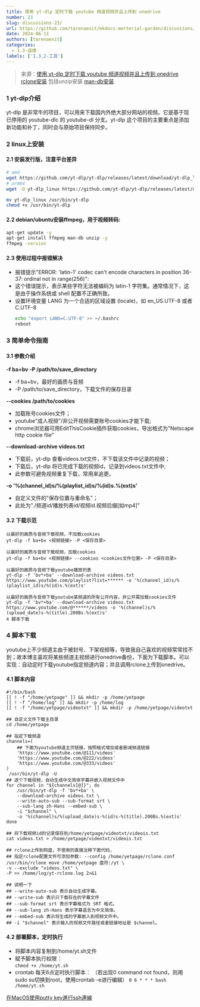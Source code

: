 ```yaml
---
title: 使用 yt-dlp 定时下载 youtube 频道视频并且上传到 onedrive
number: 23
slug: discussions-23/
url: https://github.com/tarenaexit/mkdocs-merterial-garden/discussions/23
date: 2024-06-11
authors: [tarenaexit]
categories: 
  - 1.3-运维
labels: ['1.3.2-工具']
---
```


> 来源：[使用 yt-dlp 定时下载 youtube 频道视频并且上传到 onedrive](https://www.yetpage.com/archives/229)
> [rclone安装](https://rclone.org/install/) 包括unzip安装
> [man-db安装](https://linux.cn/article-16270-1.html)

### 1 yt-dlp介绍

yt-dlp 是非常牛的项目，可以用来下载国内外绝大部分网站的视频。它是基于现已停用的 youtube-dlc 的 youtube-dl 分支。yt-dlp 这个项目的主要重点是添加新功能和补丁，同时会与原始项目保持同步。

### 2 linux上安装

#### 2.1 安装发行版，注意平台差异

``` bash
# amd 
wget https://github.com/yt-dlp/yt-dlp/releases/latest/download/yt-dlp_linux
# arm64
wget -O yt-dlp_linux https://github.com/yt-dlp/yt-dlp/releases/latest/download/yt-dlp_linux_aarch64

mv yt-dlp_linux /usr/bin/yt-dlp
chmod +x /usr/bin/yt-dlp
```

#### 2.2 debian/ubuntu安装ffmpeg，用于视频转码:

```bash
apt-get update -y
apt-get install ffmpeg man-db unzip -y
ffmpeg -version
```

#### 2.3 使用过程中报错解决

* 报错提示"ERROR: 'latin-1' codec can't encode characters in position 36-37: ordinal not in range\(256\)":
* 这个错误提示，表示某些字符无法被编码为 latin-1 字符集。通常情况下，这是由于操作系统或 shell 配置不正确所致。
* 设置环境变量 LANG 为一个合适的区域设置 \(locale\)，如 en\_US.UTF-8 或者 C.UTF-8
  ```bash
  echo "export LANG=C.UTF-8" >> ~/.bashrc
  reboot
  ```

### 3 简单命令指南

#### 3.1 参数介绍

**\-f ba+bv \-P /path/to/save\_directory**

* \-f ba+bv，最好的画质与音频
* \-P /path/to/save\_directory，下载文件的保存目录

**\--cookies /path/to/cookies**

* 加载账号cookies文件；
* youtube"成人视频"/非公开视频需要账号cookies才能下载;
* chrome浏览器可用EditThisCookie插件获取cookies，导出格式为"Netscape http cookie file"

**\--download-archive videos.txt**

* 下载前，yt-dlp 查看videos.txt文件，不下载该文件中记录的视频；
* 下载后，yt-dlp 将已完成下载的视频id，记录到videos.txt文件中;
* 此参数可避免视频重复下载，常用来追更。

**\-o '\%\(channel\_id\)s/\%\(playlist\_id\)s/\%\(id\)s.\%\(ext\)s'**

* 自定义文件的"保存位置与重命名"；
* 此处为"./频道id/播放列表id/视频id.视频后缀\[如mp4\]"

#### 3.2 下载示范

```
以最好的画质与音频下载视频，不加载cookies
yt-dlp -f ba+bv <视频链接> -P <保存目录>
 
以最好的画质与音频下载视频，加载cookies
yt-dlp -f ba+bv <视频链接> --cookies <cookies文件位置> -P <保存目录>
 
以最好的画质与音频下载youtube播放列表
yt-dlp -f 'bv*+ba' --download-archive videos.txt  https://www.youtube.com/playlist?list=****** -o '%(channel_id)s/%(playlist_id)s/%(id)s.%(ext)s'
 
以最好的画质与音频下载youtube某频道的所有公开内容，非公开需加载cookies文件
yt-dlp -f 'bv*+ba' --download-archive videos.txt https://www.youtube.com/@******/videos -o '%(channel)s/%(upload_date)s-%(title).200Bs.%(ext)s'
4 脚本下载
```

### 4 脚本下载

youtube上不少频道主由于被封号、下架视频等，导致我自己喜欢的视频常常找不到；故本博主喜欢将某些频道主视频进行onedrive备份，下面为下载脚本。可以实现：自动定时下载youtube指定频道内容；并且调用rclone上传到onedrive。

#### 4.1 脚本内容

```
#!/bin/bash
[[ ! -f "/home/yetpage" ]] && mkdir -p /home/yetpage
[[ ! -f "/home/log" ]] && mkdir -p /home/log
[[ ! -f "/home/yetpage/videotxt" ]] && mkdir -p /home/yetpage/videotxt
 
## 自定义文件下载主目录
cd /home/yetpage
 
## 指定下载频道
channels=(
    ## 下面为youtube频道主页链接，按照格式增加或者删减频道链接
    'https://www.youtube.com/@111/videos'
    'https://www.youtube.com/@222/videos'
    'https://www.youtube.com/@333/videos'
)
 /usr/bin/yt-dlp -U
## 逐个下载视频，自动生成中文简体字幕并嵌入视频文件中
for channel in "${channels[@]}"; do
    /usr/bin/yt-dlp -f 'bv*+ba' \
    --download-archive videos.txt \
    --write-auto-sub --sub-format srt \
    --sub-lang zh-Hans --embed-sub \
    -i "$channel" \
    -o '%(channel)s/%(upload_date)s-%(id)s-%(title).200Bs.%(ext)s'
done
 
## 将下载视频id的记录保存到/home/yetpage/videotxt/videois.txt
cat videos.txt > /home/yetpage/videotxt/videois.txt
 
## rclone上传到网盘，不使用的直接注释下面代码，
## 指定rclone配置文件可添加参数: --config /home/yetpage/rclone.conf
/usr/bin/rclone move /home/yetpage 盘符:/yt \
-v --exclude "videos.txt" \
-P >> /home/log/yt-rclone.log 2>&1
 
## 说明一下
## --write-auto-sub 表示自动生成字幕。
## --write-sub 表示只下载存在的字幕文件
## --sub-format srt 表示字幕格式为 SRT 格式。
## --sub-lang zh-Hans 表示字幕语言为中文简体。
## --embed-sub 表示将生成的字幕嵌入到视频文件中。
## -i "$channel" 表示输入的视频文件路径或者链接地址是 $channel。
```

#### 4.2 部署脚本，定时执行

* 将脚本内容复制到/home/yt.sh文件
* 赋予脚本执行权限：  
  `chmod +x /home/yt.sh`
* crontab 每天6点定时执行脚本：  （若出现0 command not found，则用sudo su切换到root，使用crontab -e进行编辑）
  `0 6 * * * bash /home/yt.sh`

[在MacOS使用putty key進行ssh連線](https://easonchang.com/posts/using-ssh-with-putty-key-on-macos)

<script src="https://giscus.app/client.js"
	data-repo="tarenaexit/mkdocs-merterial-garden"
	data-repo-id="RR_kgDOL4wNPw"
	data-mapping="number"
	data-term="23"
	data-reactions-enabled="1"
	data-emit-metadata="0"
	data-input-position="bottom"
	data-theme="light"
	data-lang="zh-CN"
	crossorigin="anonymous"
	async>
</script>
